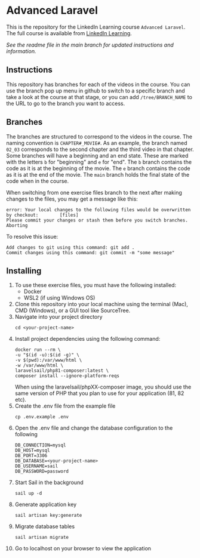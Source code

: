 # Advanced Laravel
This is the repository for the LinkedIn Learning course `Advanced Laravel`. The full course is available from [LinkedIn Learning][lil-course-url].

_See the readme file in the main branch for updated instructions and information._
## Instructions
This repository has branches for each of the videos in the course. You can use the branch pop up menu in github to switch to a specific branch and take a look at the course at that stage, or you can add `/tree/BRANCH_NAME` to the URL to go to the branch you want to access.

## Branches
The branches are structured to correspond to the videos in the course. The naming convention is `CHAPTER#_MOVIE#`. As an example, the branch named `02_03` corresponds to the second chapter and the third video in that chapter. 
Some branches will have a beginning and an end state. These are marked with the letters `b` for "beginning" and `e` for "end". The `b` branch contains the code as it is at the beginning of the movie. The `e` branch contains the code as it is at the end of the movie. The `main` branch holds the final state of the code when in the course.

When switching from one exercise files branch to the next after making changes to the files, you may get a message like this:

    error: Your local changes to the following files would be overwritten by checkout:        [files]
    Please commit your changes or stash them before you switch branches.
    Aborting

To resolve this issue:
	
    Add changes to git using this command: git add .
	Commit changes using this command: git commit -m "some message"

## Installing
1. To use these exercise files, you must have the following installed:
	- Docker
    - WSL2 (if using Windows OS)
2. Clone this repository into your local machine using the terminal (Mac), CMD (Windows), or a GUI tool like SourceTree.
3. Navigate into your project directory
    ```
    cd <your-project-name>
    ```
4. Install project dependencies using the following command:
    ```
    docker run --rm \
    -u "$(id -u):$(id -g)" \
    -v $(pwd):/var/www/html \
    -w /var/www/html \
    laravelsail/php81-composer:latest \
    composer install --ignore-platform-reqs
    ```
    When using the laravelsail/phpXX-composer image, you should use the same version of PHP that you plan to use for your application (81, 82 etc).
5. Create the .env file from the example file
    ```
    cp .env.example .env
    ```
6. Open the .env file and change the database configuration to the following
    ```
    DB_CONNECTION=mysql
    DB_HOST=mysql
    DB_PORT=3306
    DB_DATABASE=<your-project-name>
    DB_USERNAME=sail
    DB_PASSWORD=password
    ```
7. Start Sail in the background
    ```
    sail up -d
    ```
8. Generate application key
    ```
    sail artisan key:generate
    ```
9. Migrate database tables
    ```
    sail artisan migrate
    ```
10. Go to localhost on your browser to view the application


[0]: # (Replace these placeholder URLs with actual course URLs)

[lil-course-url]: https://www.linkedin.com/learning/
[lil-thumbnail-url]: http://

